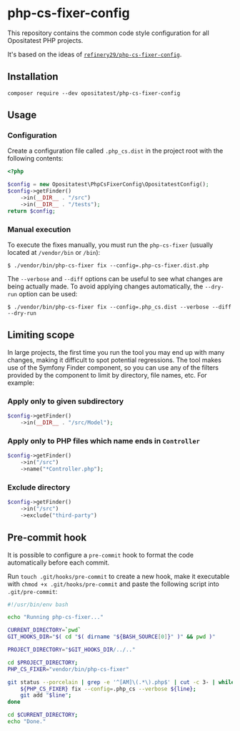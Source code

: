 # php-cs-fixer-config

This repository contains the common code style configuration for all Opositatest PHP projects.

It's based on the ideas of [`refinery29/php-cs-fixer-config`](https://github.com/refinery29/php-cs-fixer-config/).

## Installation

```
composer require --dev opositatest/php-cs-fixer-config
```

## Usage

### Configuration

Create a configuration file called `.php_cs.dist` in the project root with the following contents:

```php
<?php

$config = new Opositatest\PhpCsFixerConfig\OpositatestConfig();
$config->getFinder()
    ->in(__DIR__ . "/src")
    ->in(__DIR__ . "/tests");
return $config;
```

### Manual execution

To execute the fixes manually, you must run the `php-cs-fixer` (usually located at `/vendor/bin` or `/bin`):

```
$ ./vendor/bin/php-cs-fixer fix --config=.php-cs-fixer.dist.php
```

The `--verbose` and `--diff` options can be useful to see what changes are being actually made. To avoid applying changes automatically, the `--dry-run` option can be used:

```
$ ./vendor/bin/php-cs-fixer fix --config=.php_cs.dist --verbose --diff --dry-run
```
## Limiting scope

In large projects, the first time you run the tool you may end up with many changes, making it difficult to spot potential regressions. The tool makes use of the Symfony Finder component, so you can use any of the filters provided by the component to limit by directory, file names, etc. For example:

### Apply only to given subdirectory

```php
$config->getFinder()
    ->in(__DIR__ . "/src/Model");
```

### Apply only to PHP files which name ends in `Controller`

```php
$config->getFinder()
    ->in("/src")
    ->name("*Controller.php");
```

### Exclude directory

```php
$config->getFinder()
    ->in("/src")
    ->exclude("third-party")
```

## Pre-commit hook

It is possible to configure a `pre-commit` hook to format the code automatically before each commit.

Run `touch .git/hooks/pre-commit` to create a new hook, make it executable with `chmod +x .git/hooks/pre-commit` and paste the following script into `.git/pre-commit`:

```bash
#!/usr/bin/env bash

echo "Running php-cs-fixer..."

CURRENT_DIRECTORY=`pwd`
GIT_HOOKS_DIR="$( cd "$( dirname "${BASH_SOURCE[0]}" )" && pwd )"

PROJECT_DIRECTORY="$GIT_HOOKS_DIR/../.."

cd $PROJECT_DIRECTORY;
PHP_CS_FIXER="vendor/bin/php-cs-fixer"

git status --porcelain | grep -e '^[AM]\(.*\).php$' | cut -c 3- | while read line; do
    ${PHP_CS_FIXER} fix --config=.php_cs --verbose ${line};
    git add "$line";
done

cd $CURRENT_DIRECTORY;
echo "Done."
```